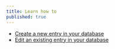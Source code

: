 ```yaml
---
title: Learn how to
published: true
---
```

- [Create a new entry in your database](topics/tool-4-keepassx/2-create-new-entry/3-1-howto.md)
- [Edit an existing entry in your database](topics/tool-4-keepassx/2-create-new-entry/3-1-howto.md)
